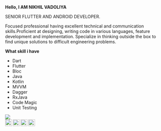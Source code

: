 
 **Hello,
 I AM NIKHIL VADOLIYA**<br/>

  SENIOR FLUTTER AND ANDROID DEVELOPER. 

Focused professional having excellent technical and communication skills.Proficient at designing, writing code in various languages, feature development and implementation. Specialize in thinking outside the box to find unique solutions to difficult engineering problems.


**What skill i have**
 
 - Dart
 - Flutter
 - Bloc
 - Java
 - Kotlin
 - MVVM
 - Dagger
 - RxJava
 - Code Magic
 - Unit Testing 


<img src="https://github-readme-stats.vercel.app/api?username=NikhilVadoliya&&show_icons=true&title_color=212121&icon_color=757575&text_color=424242&bg_color=ffffff"/>
<br/>
<a href="https://in.linkedin.com/in/nikhil-vadoliya-8882459b">
  <img align="left" alt="Linkedin" width="22px" src="https://cdn.jsdelivr.net/npm/simple-icons@v3/icons/linkedin.svg" />
</a>
<a href="https://www.instagram.com/nikhil_vadoliya/">
  <img align="left" alt="Instagram" width="22px" src="https://cdn.jsdelivr.net/npm/simple-icons@v3/icons/instagram.svg" />
</a>
<a href="https://stackoverflow.com/users/9512756/nikhil-vadoliya">
  <img align="left" alt=" Reddit" width="22px" src="https://cdn.jsdelivr.net/npm/simple-icons@v3/icons/stackoverflow.svg" />
</a>
<a href="mailto:vadoliya.nikhil99@gmail.com">
  <img align="left" alt="Leetcode" width="22px" src="https://cdn.jsdelivr.net/npm/simple-icons@v3/icons/gmail.svg" />
</a>


